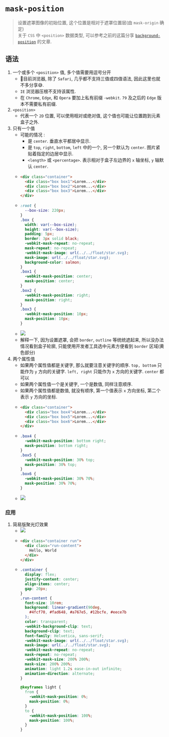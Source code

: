 # `mask-position`
> 设置遮罩图像的初始位置, 这个位置是相对于遮罩位置层(由 `mask-origin` 确定) \
> 关于 `CSS` 中 `<position>` 数据类型, 可以参考之前的这篇分享 [`background-position`]() 的文章.
## 语法
1. 一个或多个 `<position>` 值, 多个值需要用逗号分开
    - 📕目前浏览器, 除了 `Safari`, 几乎都不支持三值或四值语法, 因此这里也就不多分享😅.
    - `IE` 浏览器压根不支持该属性.
    - 在 `Chrome`, `Edge`, 和 `Opera` 要加上私有前缀 `-webkit`. `79` 及之后的 `Edge` 版本不需要私有前缀.
2. `<position>`
    - 代表一个 `2D` 位置, 可以使用相对或绝对值, 这个值也可能让位置跑到元素盒子之外.
3. 只有一个值
    - 可能的情况 :
      - 是 `center`. 垂直水平都居中显示.
      - 是 `top`, `right`, `bottom`, `left` 中的一个, 另一个默认为 `center`. 图片紧贴着指定的边居中显示.
      - `<length>` 或 `<percentage>`. 表示相对于盒子左边界的 `x` 轴坐标, `y` 轴默认 `center`.
    - ```html
      <div class="container">
        <div class="box box1">Lorem...</div>
        <div class="box box2">Lorem...</div>
        <div class="box box3">Lorem...</div>
      </div>
    - ```css
      :root {
        --box-size: 220px;
      }
      .box {
        width: var(--box-size);
        height: var(--box-size);
        padding: 5px;
        border: 3px solid black;
        -webkit-mask-repeat: no-repeat;
        mask-repeat: no-repeat;
        -webkit-mask-image: url(../../float/star.svg);
        mask-image: url(../../float/star.svg);
        background-color: salmon;
      }
      .box1 {
        -webkit-mask-position: center;
        mask-position: center;
      }
      .box2 {
        -webkit-mask-position: right;
        mask-position: right;
      }
      .box3 {
        -webkit-mask-position: 10px;
        mask-position: 10px;
      }
    - ![](../../image/Snipaste_2022-04-11_11-51-19.png)
    - 解释一下, 因为设置遮罩, 会把 `border`, `outline` 等统统遮起来, 所以没办法情况看到盒子轮廓, 只能使用开发者工具选中元素方便看到 `border` 区域(黄色部分)
2. 两个属性值
    - 如果两个属性值都是关键字, 那么就要注意关键字的顺序. `top, bottom` 只能作为 `y` 方向的关键字. `left, right` 只能作为 `x` 方向的关键字. `center` 都可以
    - 如果两个属性值一个是关键字, 一个是数值, 同样注意顺序.
    - 如果两个属性值都是数值, 就没有顺序, 第一个值表示 `x` 方向坐标, 第二个表示 `y` 方向的坐标.
    - ```html
      <div class="container">
        <div class="box box4">Lorem...</div>
        <div class="box box5">Lorem...</div>
        <div class="box box6">Lorem...</div>
      </div>
    - ```css
      .box4 {
        -webkit-mask-position: bottom right;
        mask-position: bottom right;
      }
      .box5 {
        -webkit-mask-position: 30% top;
        mask-position: 30% top;
      }
      .box6 {
        -webkit-mask-position: 30% 70%;
        mask-position: 30% 70%;
      }
    - ![](../../image/Snipaste_2022-04-11_14-58-24.png)
### 应用
1. 简易版聚光灯效果
    - ![](../../image/mask-position-light.gif)
    - ```html
      <div class="container run">
        <div class="run-content">
          Hello, World
        </div>
      </div>
    - ```css
      .container {
        display: flex;
        justify-content: center;
        align-items: center;
        gap: 20px;
      }
      .run-content {
        font-size: 10rem;
        background: linear-gradient(90deg, 
          #4fcf70, #fad648, #a767e5, #12bcfe, #eece7b
        );
        color: transparent;
        -webkit-background-clip: text;
        background-clip: text;
        font-family: Helvetica, sans-serif;
        -webkit-mask-image: url(../../float/star.svg);
        mask-image: url(../../float/star.svg);
        -webkit-mask-repeat: no-repeat;
        mask-repeat: no-repeat;
        -webkit-mask-size: 200% 200%;
        mask-size: 200% 200%;
        animation: light 1.2s ease-in-out infinite;
        animation-direction: alternate;
      }

      @keyframes light {
        from {
          -webkit-mask-position: 0%;
          mask-position: 0%;
        }
        to {
          -webkit-mask-position: 100%;
          mask-position: 100%;
        }
      }

    